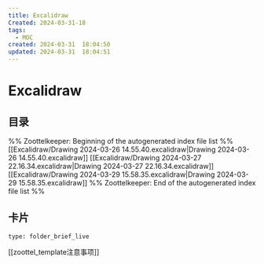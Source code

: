 ```yaml
---
title: Excalidraw
Created: 2024-03-31-18
tags:
  - MOC
created: 2024-03-31  18:04:50
updated: 2024-03-31  18:04:51
---
```

# Excalidraw

## 目录



%% Zoottelkeeper: Beginning of the autogenerated index file list  %%
 [[Excalidraw/Drawing 2024-03-26 14.55.40.excalidraw|Drawing 2024-03-26 14.55.40.excalidraw]]
 [[Excalidraw/Drawing 2024-03-27 22.16.34.excalidraw|Drawing 2024-03-27 22.16.34.excalidraw]]
 [[Excalidraw/Drawing 2024-03-29 15.58.35.excalidraw|Drawing 2024-03-29 15.58.35.excalidraw]]
%% Zoottelkeeper: End of the autogenerated index file list  %%









## 卡片

```ccard
type: folder_brief_live
```




















[[zoottel_template注意事项]]
